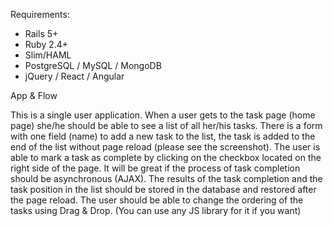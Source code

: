 Requirements:
* Rails 5+
* Ruby 2.4+
* Slim/HAML
* PostgreSQL / MySQL / MongoDB
* jQuery / React / Angular


App & Flow

This is a single user application. When a user gets to the task page (home page) she/he should be able to see a list of all her/his tasks.
There is a form with one field (name) to add a new task to the list, the task is added to the end of the list without page reload (please see the screenshot).
The user is able to mark a task as complete by clicking on the checkbox located on the right side of the page. It will be great if the process of task completion should be asynchronous (AJAX).
The results of the task completion and the task position in the list should be stored in the database and restored after the page reload.
The user should be able to change the ordering of the tasks using Drag & Drop. (You can use any JS library for it if you want)